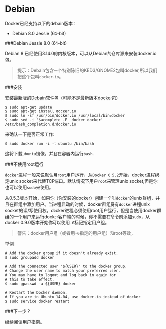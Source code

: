 Debian
===

Docker已经支持以下的debain版本：

- Debian 8.0 Jessie (64-bit)

###Debian Jessie 8.0 (64-bit)

Debian 8 已经使用3.14.0的内核版本，可以从Debian的仓库源来安装docker.io包。

>提示：Debain包含一个特别陈旧的KED3/GNOME2包叫docker,所以我们把这个包叫`docker.io`。

###安装

安装最新版的Debain软件包（可能不是最新版本docker包）

	$ sudo apt-get update
	$ sudo apt-get install docker.io
	$ sudo ln -sf /usr/bin/docker.io /usr/local/bin/docker
	$ sudo sed -i '$acomplete -F _docker docker' /etc/bash_completion.d/docker.io

来确认一下是否正常工作:

	$ sudo docker run -i -t ubuntu /bin/bash

这将下载`ubuntu`镜像，并且在容器内运行`bash`.

###不使用root运行

`docker`进程一般来说默认用`root`用户运行，从`Docker 0.5.2`开始，docker进程绑定unix socket来代替TCP端口。默认情况下用户`root`来管理unix socket,但是你也可以使用`sudo`来使用。

从0.5.3版本开始，如果你（你安装的docker）创建一个叫`docker`的unix群组，并且在群组中添加用户。当进程启动的时候，docker群组将有`docker`进程unix socket的读/写使用权。docker进程必须使用root用户运行，但是当使用docker群组的一个用户来运行docker客户端的时候，你不需要在命令前添加`sudo`，从docker 0.9.0版本开始你可以使用`-G`标记指定用户组。

>警告：docker用户组（或者用`-G`指定的用户组）和root等效，

举例

	# Add the docker group if it doesn't already exist.
	$ sudo groupadd docker
	
	# Add the connected user "${USER}" to the docker group.
	# Change the user name to match your preferred user.
	# You may have to logout and log back in again for
	# this to take effect.
	$ sudo gpasswd -a ${USER} docker
	
	# Restart the Docker daemon.
	# If you are in Ubuntu 14.04, use docker.io instead of docker
	$ sudo service docker restart

###下一步？

继续阅读[用户指南](../userguide/README.md)。